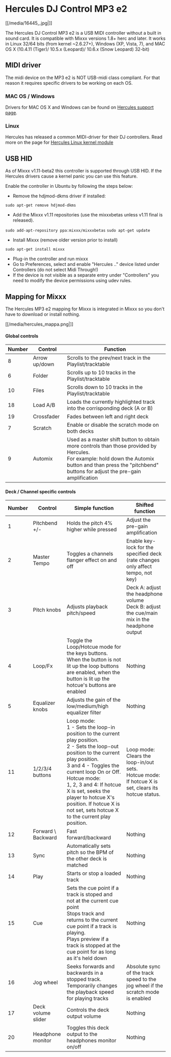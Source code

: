 # Hercules DJ Control MP3 e2

[[/media/16445_.jpg|]]

The Hercules DJ Control MP3 e2 is a USB MIDI controller without a built
in sound card. It is compatible with Mixxx versions 1.8+ herc and later.
It works in Linux 32/64 bits (from kernel \~2.6.27+), Windows (XP,
Vista, 7), and MAC OS X (10.4.11 (Tiger)/ 10.5.x (Leopard)/ 10.6.x (Snow
Leopard) 32-bit)

## MIDI driver

The midi device on the MP3 e2 is NOT USB-midi class compliant. For that
reason it requires specific drivers to be working on each OS.

### MAC OS / Windows

Drivers for MAC OS X and Windows can be found on [Hercules support
page](http://ts.hercules.com/eng/index.php?pg=view_files&gid=17&fid=61&pid=241&cid=1).

### Linux

Hercules has released a common MIDI-driver for their DJ controllers.
Read more on the page for [Hercules Linux kernel
module](Hercules%20Linux%20kernel%20module)

## USB HID

As of Mixxx v1.11-beta2 this controller is supported through USB HID. If
the Hercules drivers cause a kernel panic you can use this feature.

Enable the controller in Ubuntu by following the steps below:

  - Remove the hdjmod-dkms driver if installed:

`sudo apt-get remove hdjmod-dkms`

  - Add the Mixxx v1.11 repositories (use the mixxxbetas unless v1.11
    final is released). 

`sudo add-apt-repository ppa:mixxx/mixxxbetas` `sudo apt-get update`

  - Install Mixxx (remove older version prior to install)

`sudo apt-get install mixxx`

  - Plug-in the controller and run mixxx
  - Go to Preferences, select and enable "Hercules .." device listed
    under Controllers (do not select Midi Through\!)
  - If the device is not visible as a separate entry under "Controllers"
    you need to modify the device permissions using udev rules.

## Mapping for Mixxx

The Hercules MP3 e2 mapping for Mixxx is integrated in Mixxx so you
don't have to download or install nothing.

[[/media/hercules_mappa.png|]]

#### Global controls

<table>
<thead>
<tr class="header">
<th>Number</th>
<th>Control</th>
<th>Function</th>
</tr>
</thead>
<tbody>
<tr class="odd">
<td>8</td>
<td>Arrow up/down</td>
<td>Scrolls to the prev/next track in the Playlist/tracktable</td>
</tr>
<tr class="even">
<td>6</td>
<td>Folder</td>
<td>Scrolls up to 10 tracks in the Playlist/tracktable</td>
</tr>
<tr class="odd">
<td>10</td>
<td>Files</td>
<td>Scrolls down to 10 tracks in the Playlist/tracktable</td>
</tr>
<tr class="even">
<td>18</td>
<td>Load A/B</td>
<td>Loads the currently highlighted track into the corrisponding deck (A or B)</td>
</tr>
<tr class="odd">
<td>19</td>
<td>Crossfader</td>
<td>Fades between left and right deck</td>
</tr>
<tr class="even">
<td>7</td>
<td>Scratch</td>
<td>Enable or disable the scratch mode on both decks</td>
</tr>
<tr class="odd">
<td>9</td>
<td>Automix</td>
<td>Used as a master shift button to obtain more controls than those provided by Hercules.<br />
For example: hold down the Automix button and than press the "pitchbend" buttons for adjust the pre-gain amplification</td>
</tr>
</tbody>
</table>

#### Deck / Channel specific controls

<table>
<thead>
<tr class="header">
<th>Number</th>
<th>Control</th>
<th>Simple function</th>
<th>Shifted function</th>
</tr>
</thead>
<tbody>
<tr class="odd">
<td>1</td>
<td>Pitchbend +/-</td>
<td>Holds the pitch 4% higher while pressed</td>
<td>Adjust the pre-gain amplification</td>
</tr>
<tr class="even">
<td>2</td>
<td>Master Tempo</td>
<td>Toggles a channels flanger effect on and off</td>
<td>Enable key-lock for the specified deck (rate changes only affect tempo, not key)</td>
</tr>
<tr class="odd">
<td>3</td>
<td>Pitch knobs</td>
<td>Adjusts playback pitch/speed</td>
<td>Deck A: adjust the headphone volume<br />
Deck B: adjust the cue/main mix in the headphone output</td>
</tr>
<tr class="even">
<td>4</td>
<td>Loop/Fx</td>
<td>Toggle the Loop/Hotcue mode for the keys buttons.<br />
When the button is not lit up the loop buttons are enabled, when the button is lit up the hotcue's buttons are enabled</td>
<td>Nothing</td>
</tr>
<tr class="odd">
<td>5</td>
<td>Equalizer knobs</td>
<td>Adjusts the gain of the low/medium/high equalizer filter</td>
<td>Nothing</td>
</tr>
<tr class="even">
<td>11</td>
<td>1/2/3/4 buttons</td>
<td>Loop mode:<br />
1 - Sets the loop-in position to the current play position.<br />
2 - Sets the loop-out position to the current play position.<br />
3 and 4 - Toggles the current loop On or Off.<br />
Hotcue mode:<br />
1, 2, 3 and 4: If hotcue X is set, seeks the player to hotcue X's position. If hotcue X is not set, sets hotcue X to the current play position.</td>
<td>Loop mode:<br />
Clears the loop-in/out sets.<br />
Hotcue mode:<br />
If hotcue X is set, clears its hotcue status.</td>
</tr>
<tr class="odd">
<td>12</td>
<td>Forward \ Backward</td>
<td>Fast forward/backward</td>
<td>Nothing</td>
</tr>
<tr class="even">
<td>13</td>
<td>Sync</td>
<td>Automatically sets pitch so the BPM of the other deck is matched</td>
<td>Nothing</td>
</tr>
<tr class="odd">
<td>14</td>
<td>Play</td>
<td>Starts or stop a loaded track</td>
<td>Nothing</td>
</tr>
<tr class="even">
<td>15</td>
<td>Cue</td>
<td>Sets the cue point if a track is stoped and not at the current cue point<br />
Stops track and returns to the current cue point if a track is playing.<br />
Plays preview if a track is stopped at the cue point for as long as it's held down</td>
<td>Nothing</td>
</tr>
<tr class="odd">
<td>16</td>
<td>Jog wheel</td>
<td>Seeks forwards and backwards in a stopped track.<br />
Temporarily changes the playback speed for playing tracks</td>
<td>Absolute sync of the track speed to the jog wheel if the scratch mode is enabled</td>
</tr>
<tr class="even">
<td>17</td>
<td>Deck volume slider</td>
<td>Controls the deck output volume</td>
<td>Nothing</td>
</tr>
<tr class="odd">
<td>20</td>
<td>Headphone monitor</td>
<td>Toggles this deck output to the headphones monitor on/off</td>
<td>Nothing</td>
</tr>
</tbody>
</table>
